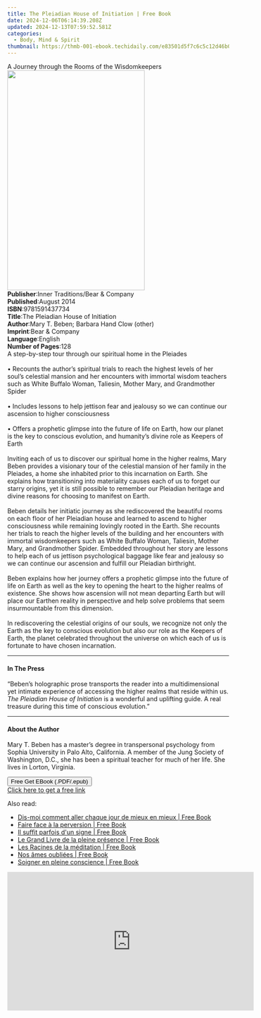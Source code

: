 ```yaml
---
title: The Pleiadian House of Initiation | Free Book
date: 2024-12-06T06:14:39.208Z
updated: 2024-12-13T07:59:52.581Z
categories:
  - Body, Mind & Spirit
thumbnail: https://thmb-001-ebook.techidaily.com/e83501d5f7c6c5c12d46b0ace1e50fb950c0d92b788483da104fa6225cabdf67.jpg
---
```

<main id="book-container">
  <div class="flex flex-col">
    <div class="book-brief flex-1 py-6 px-4 sm:p-6 md:py-10 md:px-8">
      <!-- brief-->
      <div class="book-brief-main">
        A Journey through the Rooms of the Wisdomkeepers
      </div>
    </div>
    <div
      class="book-meta-info flex-1 grid gap-4 col-start-1 col-end-3 row-start-1 sm:mb-6 sm:grid-cols-4 lg:gap-6 lg:col-start-2 lg:row-end-6 lg:row-span-6 lg:mb-0"
    >
      <div
        class="book-meta-info-left place-content-center mt-4 p-4 text-sm leading-6 col-start-2 col-span-2 dark:text-slate-400"
      >
        <img
          class="w-full h-500 object-cover rounded-lg sm:h-255 sm:col-span-2 lg:col-span-full"
          src="https://img-001-ebook.techidaily.com/19bc10f5f666bdfa99a2ae0535c4e3ea99d8490d70cdb970400202f247c56c8e.jpg"
          alt=""
          width="312"
          height="500"
        />
      </div>
      <div
        class="book-meta-info-right mt-2 col-start-1 row-start-2 col-span-3 self-center"
      >
        <!-- meta data  -->
        <div class="flex flex-col px-4 md:px-8">
          <div class="flex-1">
            <strong>Publisher</strong>:<span class="px-2"
              >Inner Traditions/Bear &amp; Company</span
            >
          </div>
          <div class="flex-1">
            <strong>Published</strong>:<span class="px-2">August 2014</span>
          </div>
          <div class="flex-1">
            <strong>ISBN</strong>:<span class="px-2">9781591437734</span>
          </div>
          <div class="flex-1">
            <strong>Title</strong>:<span class="px-2"
              >The Pleiadian House of Initiation</span
            >
          </div>
          <div class="flex-1">
            <strong>Author</strong>:<span class="px-2"
              >Mary T. Beben; Barbara Hand Clow (other)</span
            >
          </div>
          <div class="flex-1">
            <strong>Imprint</strong>:<span class="px-2"
              >Bear &amp; Company</span
            >
          </div>
          <div class="flex-1">
            <strong>Language</strong>:<span class="px-2">English</span>
          </div>
          <div class="flex-1">
            <strong>Number of Pages</strong>:<span class="px-2">128</span>
          </div>
        </div>
      </div>
    </div>
    <div class="book-description flex-1 py-6 px-4 sm:p-6 md:py-10 md:px-8">
      <div class="book-description-main">
        <div accordion-content="" id="description">
          A step-by-step tour through our spiritual home in the Pleiades <br />
          <br />• Recounts the author’s spiritual trials to reach the highest
          levels of her soul’s celestial mansion and her encounters with
          immortal wisdom teachers such as White Buffalo Woman, Taliesin, Mother
          Mary, and Grandmother Spider <br />
          <br />• Includes lessons to help jettison fear and jealousy so we can
          continue our ascension to higher consciousness <br />
          <br />• Offers a prophetic glimpse into the future of life on Earth,
          how our planet is the key to conscious evolution, and humanity’s
          divine role as Keepers of Earth <br />
          <br />Inviting each of us to discover our spiritual home in the higher
          realms, Mary Beben provides a visionary tour of the celestial mansion
          of her family in the Pleiades, a home she inhabited prior to this
          incarnation on Earth. She explains how transitioning into materiality
          causes each of us to forget our starry origins, yet it is still
          possible to remember our Pleiadian heritage and divine reasons for
          choosing to manifest on Earth. <br />
          <br />Beben details her initiatic journey as she rediscovered the
          beautiful rooms on each floor of her Pleiadian house and learned to
          ascend to higher consciousness while remaining lovingly rooted in the
          Earth. She recounts her trials to reach the higher levels of the
          building and her encounters with immortal wisdomkeepers such as White
          Buffalo Woman, Taliesin, Mother Mary, and Grandmother Spider. Embedded
          throughout her story are lessons to help each of us jettison
          psychological baggage like fear and jealousy so we can continue our
          ascension and fulfill our Pleiadian birthright. <br />
          <br />Beben explains how her journey offers a prophetic glimpse into
          the future of life on Earth as well as the key to opening the heart to
          the higher realms of existence. She shows how ascension will not mean
          departing Earth but will place our Earthen reality in perspective and
          help solve problems that seem insurmountable from this dimension.
          <br />
          <br />In rediscovering the celestial origins of our souls, we
          recognize not only the Earth as the key to conscious evolution but
          also our role as the Keepers of Earth, the planet celebrated
          throughout the universe on which each of us is fortunate to have
          chosen incarnation.
        </div>
        <div class="accordion-fader"></div>
      </div>
    </div>
    <div class="book-excerpts flex-1 py-6 px-4 sm:p-6 md:py-10 md:px-8">
      <!-- excerpts-->
      <div class="book-excerpts-main">
        <hr />
        <h4 class="placeholder placeholder-heading">
          <span>In The Press</span>
        </h4>
        <p>
          “Beben’s holographic prose transports the reader into a
          multidimensional yet intimate experience of accessing the higher
          realms that reside within us.
          <i>The Pleiadian House of Initiation</i> is a wonderful and uplifting
          guide. A real treasure during this time of conscious evolution.”
        </p>
      </div>
    </div>
    <div class="book-about-author flex-1 py-6 px-4 sm:p-6 md:py-10 md:px-8">
      <!-- about author-->
      <div class="book-main-author-main">
        <hr />
        <h4 class="placeholder placeholder-heading">
          <span>About the Author</span>
        </h4>
        <p>
          Mary T. Beben has a master’s degree in transpersonal psychology from
          Sophia University in Palo Alto, California. A member of the Jung
          Society of Washington, D.C., she has been a spiritual teacher for much
          of her life. She lives in Lorton, Virginia.
        </p>
      </div>
    </div>
    <div class="book-free-get flex-1 py-6 px-4 sm:p-6 md:py-10 md:px-8">
      <button
        id="btn-free-get"
        class="bg-blue-500 hover:bg-blue-700 text-white font-bold py-2 px-4 rounded"
      >
        Free Get EBook (.PDF/.epub)
      </button>
      <div id="countdown-display" class="px-2 text-lg mt-2"></div>
      <a
        id="free-link"
        class="hidden bg-blue-500 hover:bg-blue-700 text-white font-bold py-2 px-4 rounded"
        href="https://www.ebooks.com/en-us/book/95782347/the-pleiadian-house-of-initiation/mary-t-beben/"
        target="_blank"
        >Click here to get a free link</a
      >
    </div>
    <script>
      let countdownTime = 0;
      let countdownInterval = null;
      document
        .getElementById('btn-free-get')
        .addEventListener('click', startCountdown);
      function startCountdown() {
        countdownTime = new Date().getTime() + 60000 * 3;
        countdownInterval = setInterval(updateCountdown, 1000);
        document.getElementById('btn-free-get').disabled = true;
        document
          .getElementById('btn-free-get')
          .classList.add('bg-gray-500', 'cursor-not-allowed');
      }
      function updateCountdown() {
        let currentTime = new Date().getTime();
        let timeLeft = countdownTime - currentTime;
        let secondsLeft = Math.floor(timeLeft / 1000);
        document.getElementById('countdown-display').innerHTML =
          `Remaining time: ${secondsLeft} seconds.`;
        if (secondsLeft <= 0) {
          clearInterval(countdownInterval);
          document.getElementById('btn-free-get').classList.add('hidden');
          document.getElementById('free-link').classList.remove('hidden');
          document.getElementById('countdown-display').innerHTML = '';
        }
      }
    </script>
  </div>
</main>

<ins class="adsbygoogle"
      style="display:block"
      data-ad-client="ca-pub-7571918770474297"
      data-ad-slot="8358498916"
      data-ad-format="auto"
      data-full-width-responsive="true"></ins>
    

<span class="atpl-alsoreadstyle">Also read:</span>
<div><ul>
<li><a href="https://novels-ebooks.techidaily.com/210346529-9782226451460-dis-moi-comment-aller-chaque-jour-de-mieux-en-mieux/"><u>Dis-moi comment aller chaque jour de mieux en mieux | Free Book</u></a></li>
<li><a href="https://novels-ebooks.techidaily.com/210346679-9782226447333-faire-face-a-la-perversion/"><u>Faire face à la perversion | Free Book</u></a></li>
<li><a href="https://novels-ebooks.techidaily.com/210346089-9782226465078-il-suffit-parfois-dun-signe/"><u>Il suffit parfois d'un signe | Free Book</u></a></li>
<li><a href="https://novels-ebooks.techidaily.com/210346767-9782226433459-le-grand-livre-de-la-pleine-presence/"><u>Le Grand Livre de la pleine présence | Free Book</u></a></li>
<li><a href="https://novels-ebooks.techidaily.com/210346511-9782226452184-les-racines-de-la-meditation/"><u>Les Racines de la méditation | Free Book</u></a></li>
<li><a href="https://novels-ebooks.techidaily.com/210346075-9782226466013-nos-ames-oubliees/"><u>Nos âmes oubliées | Free Book</u></a></li>
<li><a href="https://novels-ebooks.techidaily.com/210346323-9782807331082-soigner-en-pleine-conscience/"><u>Soigner en pleine conscience | Free Book</u></a></li>
</ul></div>

<!-- affiliate ads begin -->
<iframe width="560" height="315" src="https://www.youtube.com/embed/U6lCtLUeROA?si=se6OFuis9JpcTGJf" title="YouTube video player" frameborder="0" allow="accelerometer; autoplay; clipboard-write; encrypted-media; gyroscope; picture-in-picture; web-share" referrerpolicy="strict-origin-when-cross-origin" allowfullscreen></iframe>
<!-- affiliate ads end -->

